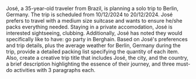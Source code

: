 José, a 35-year-old traveler from Brazil, is planning a solo trip to Berlin, Germany. The trip is scheduled from 10/12/2024 to 20/12/2024. José prefers to travel with a medium size suitcase and wants to ensure he/she packs everything needed. Staying in a private accomodation, José is interested sightseeing, clubbing. Additionally, José has noted they would specifically like to have: go party in Berghain. Based on José's preferences and trip details, plus the average weather for Berlin, Germany during the trip, provide a detailed packing list specifying the quantity of each item. Also, create a creative trip title that includes José, the city, and the country, a brief description highlighting the essence of their journey, and three must-do activities with 3 paragraphs each.
